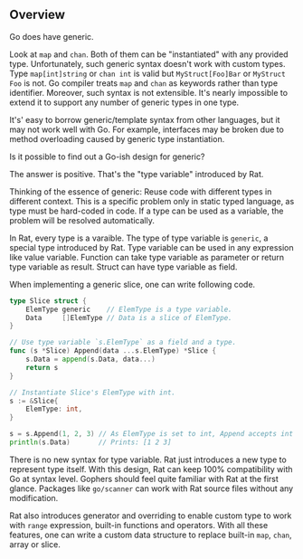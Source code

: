 ## Overview ##

Go does have generic.

Look at `map` and `chan`. Both of them can be "instantiated" with any provided type. Unfortunately, such generic syntax doesn't work with custom types. Type `map[int]string` or `chan int` is valid but `MyStruct[Foo]Bar` or `MyStruct Foo` is not. Go compiler treats `map` and `chan` as keywords rather than type identifier. Moreover, such syntax is not extensible. It's nearly impossible to extend it to support any number of generic types in one type.

It's' easy to borrow generic/template syntax from other languages, but it may not work well with Go. For example, interfaces may be broken due to method overloading caused by generic type instantiation.

Is it possible to find out a Go-ish design for generic?

The answer is positive. That's the "type variable" introduced by Rat.

Thinking of the essence of generic: Reuse code with different types in different context. This is a specific problem only in static typed language, as type must be hard-coded in code. If a type can be used as a variable, the problem will be resolved automatically.

In Rat, every type is a varaible. The type of type variable is `generic`, a special type introduced by Rat. Type variable can be used in any expression like value variable. Function can take type variable as parameter or return type variable as result. Struct can have type variable as field.

When implementing a generic slice, one can write following code.

```go
type Slice struct {
	ElemType generic    // ElemType is a type variable.
	Data     []ElemType // Data is a slice of ElemType.
}

// Use type variable `s.ElemType` as a field and a type.
func (s *Slice) Append(data ...s.ElemType) *Slice {
	s.Data = append(s.Data, data...)
	return s
}

// Instantiate Slice's ElemType with int.
s := &Slice{
	ElemType: int,
}

s = s.Append(1, 2, 3) // As ElemType is set to int, Append accepts int as input.
println(s.Data)       // Prints: [1 2 3]
```

There is no new syntax for type variable. Rat just introduces a new type to represent type itself. With this design, Rat can keep 100% compatibility with Go at syntax level. Gophers should feel quite familiar with Rat at the first glance. Packages like `go/scanner` can work with Rat source files without any modification.

Rat also introduces generator and overriding to enable custom type to work with `range` expression, built-in functions and operators. With all these features, one can write a custom data structure to replace built-in `map`, `chan`, array or slice.
